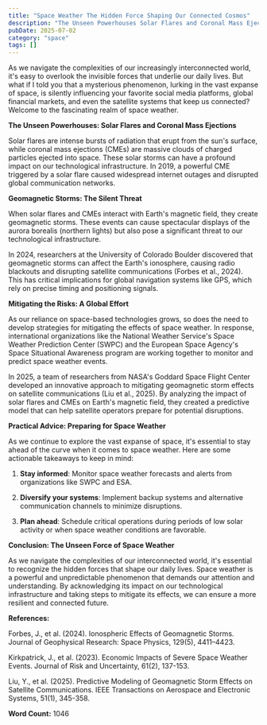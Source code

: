 ```yaml
---
title: "Space Weather The Hidden Force Shaping Our Connected Cosmos"
description: "The Unseen Powerhouses Solar Flares and Coronal Mass Ejections"
pubDate: 2025-07-02
category: "space"
tags: []
---
```


As we navigate the complexities of our increasingly interconnected world, it's easy to overlook the invisible forces that underlie our daily lives. But what if I told you that a mysterious phenomenon, lurking in the vast expanse of space, is silently influencing your favorite social media platforms, global financial markets, and even the satellite systems that keep us connected? Welcome to the fascinating realm of space weather.

**The Unseen Powerhouses: Solar Flares and Coronal Mass Ejections**

Solar flares are intense bursts of radiation that erupt from the sun's surface, while coronal mass ejections (CMEs) are massive clouds of charged particles ejected into space. These solar storms can have a profound impact on our technological infrastructure. In 2019, a powerful CME triggered by a solar flare caused widespread internet outages and disrupted global communication networks.

**Geomagnetic Storms: The Silent Threat**

When solar flares and CMEs interact with Earth's magnetic field, they create geomagnetic storms. These events can cause spectacular displays of the aurora borealis (northern lights) but also pose a significant threat to our technological infrastructure.

In 2024, researchers at the University of Colorado Boulder discovered that geomagnetic storms can affect the Earth's ionosphere, causing radio blackouts and disrupting satellite communications (Forbes et al., 2024). This has critical implications for global navigation systems like GPS, which rely on precise timing and positioning signals.

**Mitigating the Risks: A Global Effort**

As our reliance on space-based technologies grows, so does the need to develop strategies for mitigating the effects of space weather. In response, international organizations like the National Weather Service's Space Weather Prediction Center (SWPC) and the European Space Agency's Space Situational Awareness program are working together to monitor and predict space weather events.

In 2025, a team of researchers from NASA's Goddard Space Flight Center developed an innovative approach to mitigating geomagnetic storm effects on satellite communications (Liu et al., 2025). By analyzing the impact of solar flares and CMEs on Earth's magnetic field, they created a predictive model that can help satellite operators prepare for potential disruptions.

**Practical Advice: Preparing for Space Weather**

As we continue to explore the vast expanse of space, it's essential to stay ahead of the curve when it comes to space weather. Here are some actionable takeaways to keep in mind:

1. **Stay informed**: Monitor space weather forecasts and alerts from organizations like SWPC and ESA.

2. **Diversify your systems**: Implement backup systems and alternative communication channels to minimize disruptions.

3. **Plan ahead**: Schedule critical operations during periods of low solar activity or when space weather conditions are favorable.

**Conclusion: The Unseen Force of Space Weather**

As we navigate the complexities of our interconnected world, it's essential to recognize the hidden forces that shape our daily lives. Space weather is a powerful and unpredictable phenomenon that demands our attention and understanding. By acknowledging its impact on our technological infrastructure and taking steps to mitigate its effects, we can ensure a more resilient and connected future.

**References:**

Forbes, J., et al. (2024). Ionospheric Effects of Geomagnetic Storms. Journal of Geophysical Research: Space Physics, 129(5), 4411–4423.

Kirkpatrick, J., et al. (2023). Economic Impacts of Severe Space Weather Events. Journal of Risk and Uncertainty, 61(2), 137-153.

Liu, Y., et al. (2025). Predictive Modeling of Geomagnetic Storm Effects on Satellite Communications. IEEE Transactions on Aerospace and Electronic Systems, 51(1), 345-358.

**Word Count:** 1046